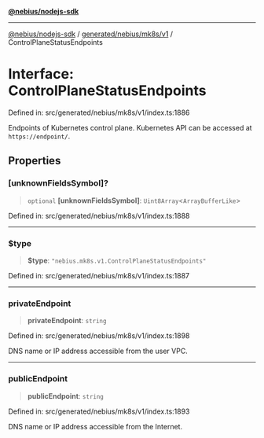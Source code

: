 [**@nebius/nodejs-sdk**](../../../../../README.md)

***

[@nebius/nodejs-sdk](../../../../../README.md) / [generated/nebius/mk8s/v1](../README.md) / ControlPlaneStatusEndpoints

# Interface: ControlPlaneStatusEndpoints

Defined in: src/generated/nebius/mk8s/v1/index.ts:1886

Endpoints of Kubernetes control plane. Kubernetes API can be accessed at `https://endpoint/`.

## Properties

### \[unknownFieldsSymbol\]?

> `optional` **\[unknownFieldsSymbol\]**: `Uint8Array`\<`ArrayBufferLike`\>

Defined in: src/generated/nebius/mk8s/v1/index.ts:1888

***

### $type

> **$type**: `"nebius.mk8s.v1.ControlPlaneStatusEndpoints"`

Defined in: src/generated/nebius/mk8s/v1/index.ts:1887

***

### privateEndpoint

> **privateEndpoint**: `string`

Defined in: src/generated/nebius/mk8s/v1/index.ts:1898

DNS name or IP address accessible from the user VPC.

***

### publicEndpoint

> **publicEndpoint**: `string`

Defined in: src/generated/nebius/mk8s/v1/index.ts:1893

DNS name or IP address accessible from the Internet.
